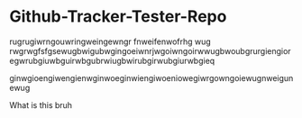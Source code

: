 # Github-Tracker-Tester-Repo
rugrugiwrngouwringweingewngr
fnweifenwofrhg wug
rwgrwgfsfgsewugbwigubwgingoeiwnrjwgoiwngoirwwugbwoubgrurgiengioregwrubgiuwbguirwbgubrwiugbwirubgirwubgiurwbgieq

ginwgioengiwengienwginwoeginwiengiwoeniowegiwrgowngoiewugnweigunewug

What is this bruh
